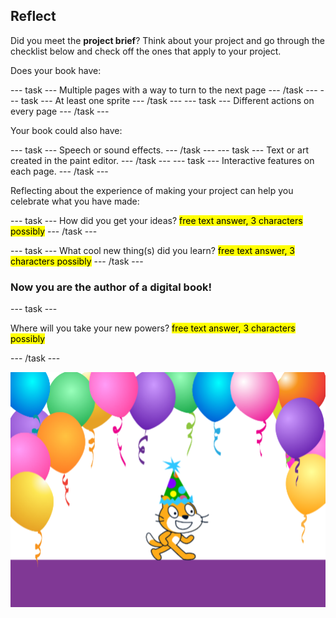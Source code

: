 ## Reflect

Did you meet the **project brief**? Think about your project and go through the checklist below and check off the ones that apply to your project.

Does your book have:

--- task ---
Multiple pages with a way to turn to the next page
--- /task ---
--- task ---
At least one sprite
--- /task ---
--- task ---
Different actions on every page
--- /task ---

Your book could also have:

--- task ---
Speech or sound effects.
--- /task ---
--- task ---
Text or art created in the paint editor.
--- /task ---
--- task ---
Interactive features on each page.
--- /task ---

Reflecting about the experience of making your project can help you celebrate what you have made:

--- task ---
How did you get your ideas? <mark>free text answer, 3 characters possibly</mark>
--- /task ---

--- task ---
What cool new thing(s) did you learn? <mark>free text answer, 3 characters possibly</mark>
--- /task ---

### Now you are the author of a digital book!

--- task ---

Where will you take your new powers? <mark>free text answer, 3 characters possibly</mark>

--- /task ---

![scratch cat in at party hat](images/reflect.png)

